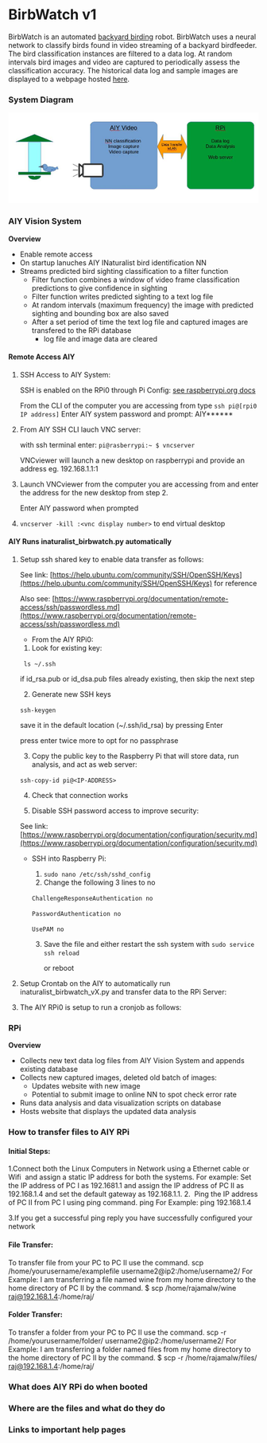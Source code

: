 # BirbWatch v1

BirbWatch is an automated [backyard birding](https://en.wikipedia.org/wiki/Birdwatching) robot.  BirbWatch uses a
neural network to classify birds found in video streaming of a backyard birdfeeder.  The bird classification 
instances are filtered to a data log.  At random intervals bird images and video are captured to periodically
assess the classification accuracy.  The historical data log and sample images are displayed to a webpage hosted 
[here](TODO).

### System Diagram

![](collateral/system_diagram.jpeg)

###

### AIY Vision System

__Overview__
 - Enable remote access
 - On startup lanuches AIY INaturalist bird identification NN
 - Streams predicted bird sighting classification to a filter function
    - Filter function combines a window of video frame classification predictions to give confidence in sighting
    - Filter function writes predicted sighting to a text log file
    - At random intervals (maximum frequency) the image with predicted sighting and bounding box are also saved
    - After a set period of time the text log file and captured images are transfered to the RPi database 
        - log file and image data are cleared
        
#### Remote Access AIY 

 1. SSH Access to AIY System:
 
    SSH is enabled on the RPi0 through Pi Config:
     [see raspberrypi.org docs](https://www.raspberrypi.org/documentation/remote-access/ssh/)
        
    From the CLI of the computer you are accessing from type `ssh pi@[rpi0 IP address]`
    Enter AIY system password and prompt: AIY******
    
 2. From AIY SSH CLI lauch VNC server:
 
    with ssh terminal enter: `pi@rasberrypi:~ $ vncserver`
    
    VNCviewer will launch a new desktop on raspberrypi and provide an address eg. 192.168.1.1:1
    
 3. Launch VNCviewer from the computer you are accessing from and enter the address for the new desktop from step 2.
    
    Enter AIY password when prompted
    
 4. `vncserver -kill :<vnc display number>` to end virtual desktop
    
    
#### AIY Runs inaturalist_birbwatch.py automatically

 1. Setup ssh shared key to enable data transfer as follows:
    
    See link: [https://help.ubuntu.com/community/SSH/OpenSSH/Keys](https://help.ubuntu.com/community/SSH/OpenSSH/Keys) for reference

    Also see: [https://www.raspberrypi.org/documentation/remote-access/ssh/passwordless.md](https://www.raspberrypi.org/documentation/remote-access/ssh/passwordless.md)

    -    From the AIY RPi0:
        
    1) Look for existing key:

    ` ls ~/.ssh`

    if id_rsa.pub or id_dsa.pub files already existing, then skip the next step

    2) Generate new SSH keys
    
    `ssh-keygen`

    save it in the default location (~/.ssh/id_rsa) by pressing Enter
    
    press enter twice more to opt for no passphrase
    
    3) Copy the public key to the Raspberry Pi that will store data, run analysis, and act as web server:
    
    `ssh-copy-id pi@<IP-ADDRESS>`

    4) Check that connection works

    5) Disable SSH password access to improve security:
    
    See link: [https://www.raspberrypi.org/documentation/configuration/security.md](https://www.raspberrypi.org/documentation/configuration/security.md)

    -   SSH into Raspberry Pi:
    
        1) `sudo nano /etc/ssh/sshd_config`
        2) Change the following 3 lines to no
    
        `ChallengeResponseAuthentication no`
        
        `PasswordAuthentication no`
        
        `UsePAM no`
    
        3) Save the file and either restart the ssh system with `sudo service ssh reload` 
    
            or reboot
     
 2.  Setup Crontab on the AIY to automatically run inaturalist_birbwatch_vX.py and transfer data to the RPi Server:

    

 2. The AIY RPi0 is setup to run a cronjob as follows:
 
 

 
    
        
### RPi

__Overview__
 - Collects new text data log files from AIY Vision System and appends existing database
 - Collects new captured images, deleted old batch of images:
    - Updates website with new image
    - Potential to submit image to online NN to spot check error rate
 - Runs data analysis and data visualization scripts on database
 - Hosts website that displays the updated data analysis 
  


### How to transfer files to AIY RPi

#### Initial Steps:
1.Connect both the Linux Computers in Network using a Ethernet cable or Wifi  and assign a static IP address for both the systems.
For example: Set the IP address of PC I as 192.1681.1 and assign the IP address of PC II as 192.168.1.4 and set the default gateway as 192.168.1.1.
2.  Ping the IP address of PC II from PC I using ping command.
ping
For Example:
ping 192.168.1.4


3.If you get a successful ping reply you have successfully configured your network
#### File Transfer:
To transfer file from your PC to PC II use the command.
scp /home/yourusername/examplefile username2@ip2:/home/username2/
For Example:
I am transferring a file named wine from my home directory to the home directory of PC II by the command.
$ scp /home/rajamalw/wine raj@192.168.1.4:/home/raj/

#### Folder Transfer:
To transfer a folder from your PC to PC II use the command.
scp -r /home/yourusername/folder/ username2@ip2:/home/username2/
For Example:
I am transferring a folder named files from my home directory to the home directory of PC II by the command.
$ scp -r /home/rajamalw/files/ raj@192.168.1.4:/home/raj/



### What does AIY RPi do when booted





### Where are the files and what do they do





### Links to important help pages


